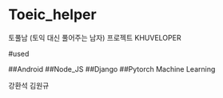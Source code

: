 # Toeic_helper
토풀남 (토익 대신 풀어주는 남자) 프로젝트 KHUVELOPER

#used

##Android
##Node_JS
##Django 
##Pytorch Machine Learning

강환석 김원규 
